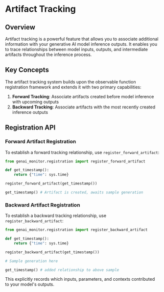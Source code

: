 # Artifact Tracking

## Overview

Artifact tracking is a powerful feature that allows you to associate additional information with your generative AI model inference outputs. It enables you to trace relationships between model inputs, outputs, and intermediate artifacts throughout the inference process.

## Key Concepts

The artifact tracking system builds upon the observable function registration framework and extends it with two primary capabilities:

1. **Forward Tracking**: Associate artifacts created before model inference with upcoming outputs
2. **Backward Tracking**: Associate artifacts with the most recently created inference outputs

## Registration API

### Forward Artifact Registration

To establish a forward tracking relationship, use `register_forward_artifact`:

```python
from genai_monitor.registration import register_forward_artifact

def get_timestamp():
    return {"time": sys.time}

register_forward_artifact(get_timestamp())

get_timestamp() # Artifact is created, awaits sample generation


```


### Backward Artifact Registration

To establish a backward tracking relationship, use `register_backward_artifact`:

```python
from genai_monitor.registration import register_backward_artifact

def get_timestamp():
    return {"time": sys.time}

register_backward_artifact(get_timestamp())

# Sample generation here

get_timestamp() # added relationship to above sample
```

This explicitly records which inputs, parameters, and contexts contributed to your model's outputs.

